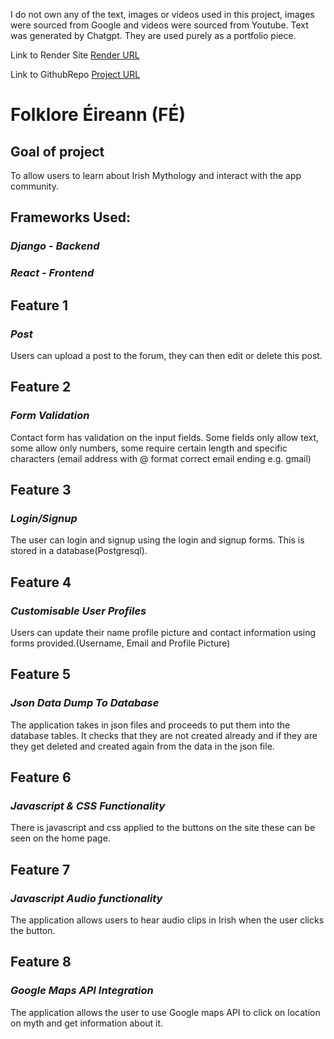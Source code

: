 I do not own any of the text, images or videos used in this project, images were sourced from Google and videos were sourced from Youtube. Text was generated by Chatgpt. They are used purely as a portfolio piece.

Link to Render Site [Render URL](https://Final_project.onrender.com/)

Link to GithubRepo [Project URL](https://github.com/Emmaf97/Final_project)

# Folklore Éireann (FÉ)

## Goal of project
To allow users to learn about Irish Mythology and interact with the app community.


## Frameworks Used:
###  <i>Django - Backend</i>
###  <i>React - Frontend</i>
## Feature 1
###  <i>Post</i>
Users can upload a post to the forum, they can then edit or delete this post.

## Feature 2
### <i>Form Validation</i>
Contact form has validation on the input fields. Some fields only allow text, some allow only numbers, some require certain length and specific characters (email address with @ format correct email ending e.g. gmail)

## Feature 3
### <i>Login/Signup</i>
The user can login and signup using the login and signup forms. This is stored in a database(Postgresql).

## Feature 4
### <i>Customisable User Profiles</i>
Users can update their name profile picture and contact information using forms provided.(Username, Email and Profile Picture)

## Feature 5
### <i>Json Data Dump To Database </i>
The application takes in json files and proceeds to put them into the database tables. It checks that they are not created already and if they are they get deleted and created again from the data in the json file.

## Feature 6
### <i>Javascript & CSS Functionality</i>
There is javascript and css applied to the buttons on the site these can be seen on the home page.

## Feature 7
### <i>Javascript Audio functionality</i>
The application allows users to hear audio clips in Irish when the user clicks the button.

## Feature 8
### <i>Google Maps API Integration</i>
The application allows the user to use Google maps API to click on location on myth and get information about it.
